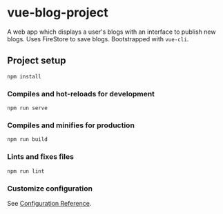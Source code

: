 # vue-blog-project

A web app which displays a user's blogs with an interface to publish new blogs. Uses FireStore to save blogs. Bootstrapped with `vue-cli`.

## Project setup
```
npm install
```

### Compiles and hot-reloads for development
```
npm run serve
```

### Compiles and minifies for production
```
npm run build
```

### Lints and fixes files
```
npm run lint
```

### Customize configuration
See [Configuration Reference](https://cli.vuejs.org/config/).
